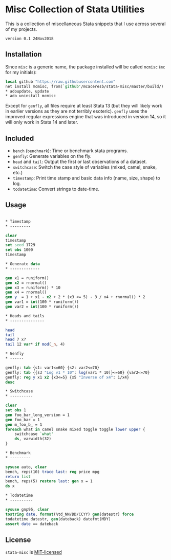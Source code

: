 Misc Collection of Stata Utilities
==================================

This is a collection of miscellaneous Stata snippets that I use across
several of my projects.

`version 0.1 24Nov2018`

Installation
------------

Since `misc` is a generic name, the package installed will be called
`mcmisc` (`mc` for my initials):

```stata
local github "https://raw.githubusercontent.com"
net install mcmisc, from(`github'/mcaceresb/stata-misc/master/build/)
* adoupdate, update
* ado uninstall mcmisc
```

Except for `genfly`, all files require at least Stata 13 (but they will
likely work in earlier versions as they are not terribly esoteric).
`genfly` uses the improved regular expressions engine that was
introduced in version 14, so it will only work in Stata 14 and later.

Included
--------

- `bench` (`benchmark`): Time or benchmark stata programs.
- `genfly`: Generate variables on the fly.
- `head` and `tail`: Output the first or last observations of a dataset.
- `switchcase`: Switch the case style of variables (mixed, camel, snake, etc.)
- `timestamp`: Print time stamp and basic data info (name, size, shape) to log.
- `todatetime`: Convert strings to date-time.

Usage
-----

```stata

* Timestamp
* ---------

clear
timestamp
set seed 1729
set obs 1000
timestamp

* Generate data
* -------------

gen x1 = runiform()
gen x2 = rnormal()
gen x3 = runiform() * 10
gen x4 = rnormal()
gen y  = 1 + x1 - x2 + 2 * (x3 <= 5) - 3 / x4 + rnormal() * 2
gen var1 = int(100 * runiform())
gen var2 = int(100 * runiform())

* Heads and tails
* ---------------

head
tail
head 7 x?
tail 12 var* if mod(_n, 4)

* Genfly
* ------

genfly: tab {s1: var1<=60} {s2: var2<=70}
genfly: tab {{s3 "Log v1 * 10": log(var1 * 10)}<=60} {var2<=70}
genfly: reg y x1 x2 {x3<=5} {x5 "Inverse of x4": 1/x4}
desc

* Switchcase
* ----------

clear
set obs 1
gen foo_bar_long_version = 1
gen foo_bar = 1
gen m_foo_b_ = 1
foreach what in camel snake mixed toggle toggle lower upper {
    switchcase `what'
    ds, varwidth(32)
}

* Benchmark
* ---------

sysuse auto, clear
bench, reps(10) trace last: reg price mpg
return list
bench, reps(5) restore last: gen x = 1
ds x

* Todatetime
* ----------

sysuse gnp96, clear
tostring date, format(%td_NN/DD/CCYY) gen(datestr) force
todatetime datestr, gen(dateback) datefmt(MDY)
assert date == dateback
```

License
-------

`stata-misc` is [MIT-licensed](https://github.com/mcaceresb/stata-misc/blob/master/LICENSE)
